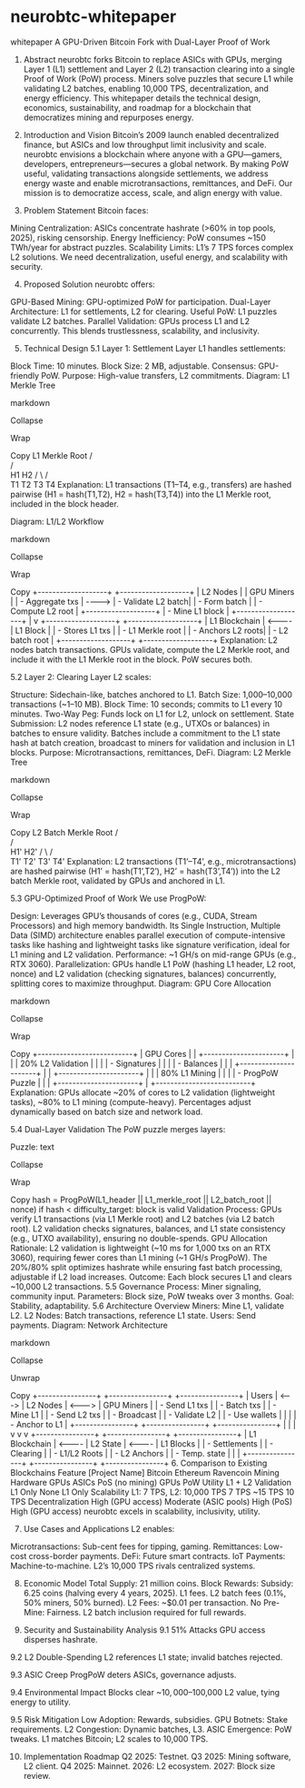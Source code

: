 # neurobtc-whitepaper
whitepaper
A GPU-Driven Bitcoin Fork with Dual-Layer Proof of Work
1. Abstract
neurobtc forks Bitcoin to replace ASICs with GPUs, merging Layer 1 (L1) settlement and Layer 2 (L2) transaction clearing into a single Proof of Work (PoW) process. Miners solve puzzles that secure L1 while validating L2 batches, enabling 10,000 TPS, decentralization, and energy efficiency. This whitepaper details the technical design, economics, sustainability, and roadmap for a blockchain that democratizes mining and repurposes energy.

2. Introduction and Vision
Bitcoin’s 2009 launch enabled decentralized finance, but ASICs and low throughput limit inclusivity and scale. neurobtc envisions a blockchain where anyone with a GPU—gamers, developers, entrepreneurs—secures a global network. By making PoW useful, validating transactions alongside settlements, we address energy waste and enable microtransactions, remittances, and DeFi. Our mission is to democratize access, scale, and align energy with value.

3. Problem Statement
Bitcoin faces:

Mining Centralization: ASICs concentrate hashrate (>60% in top pools, 2025), risking censorship.
Energy Inefficiency: PoW consumes ~150 TWh/year for abstract puzzles.
Scalability Limits: L1’s 7 TPS forces complex L2 solutions.
We need decentralization, useful energy, and scalability with security.

4. Proposed Solution
neurobtc offers:

GPU-Based Mining: GPU-optimized PoW for participation.
Dual-Layer Architecture: L1 for settlements, L2 for clearing.
Useful PoW: L1 puzzles validate L2 batches.
Parallel Validation: GPUs process L1 and L2 concurrently.
This blends trustlessness, scalability, and inclusivity.

5. Technical Design
5.1 Layer 1: Settlement Layer
L1 handles settlements:

Block Time: 10 minutes.
Block Size: 2 MB, adjustable.
Consensus: GPU-friendly PoW.
Purpose: High-value transfers, L2 commitments.
Diagram: L1 Merkle Tree

markdown

Collapse

Wrap

Copy
                L1 Merkle Root
                     /\
                    /  \
                   H1  H2
                  / \  / \
                 T1 T2 T3 T4
Explanation: L1 transactions (T1–T4, e.g., transfers) are hashed pairwise (H1 = hash(T1,T2), H2 = hash(T3,T4)) into the L1 Merkle root, included in the block header.

Diagram: L1/L2 Workflow

markdown

Collapse

Wrap

Copy
+-------------------+       +-------------------+
| L2 Nodes          |       | GPU Miners        |
| - Aggregate txs   | ----> | - Validate L2 batch|
| - Form batch      |       | - Compute L2 root |
+-------------------+       | - Mine L1 block   |
                            +-------------------+
                                   |
                                   v
+-------------------+       +-------------------+
| L1 Blockchain     | <---- | L1 Block          |
| - Stores L1 txs   |       | - L1 Merkle root  |
| - Anchors L2 roots|       | - L2 batch root   |
+-------------------+       +-------------------+
Explanation: L2 nodes batch transactions. GPUs validate, compute the L2 Merkle root, and include it with the L1 Merkle root in the block. PoW secures both.

5.2 Layer 2: Clearing Layer
L2 scales:

Structure: Sidechain-like, batches anchored to L1.
Batch Size: 1,000–10,000 transactions (~1–10 MB).
Block Time: 10 seconds; commits to L1 every 10 minutes.
Two-Way Peg: Funds lock on L1 for L2, unlock on settlement.
State Submission: L2 nodes reference L1 state (e.g., UTXOs or balances) in batches to ensure validity. Batches include a commitment to the L1 state hash at batch creation, broadcast to miners for validation and inclusion in L1 blocks.
Purpose: Microtransactions, remittances, DeFi.
Diagram: L2 Merkle Tree

markdown

Collapse

Wrap

Copy
                L2 Batch Merkle Root
                     /\
                    /  \
                  H1'  H2'
                 / \   / \
               T1' T2' T3' T4'
Explanation: L2 transactions (T1’–T4’, e.g., microtransactions) are hashed pairwise (H1’ = hash(T1’,T2’), H2’ = hash(T3’,T4’)) into the L2 batch Merkle root, validated by GPUs and anchored in L1.

5.3 GPU-Optimized Proof of Work
We use ProgPoW:

Design: Leverages GPU’s thousands of cores (e.g., CUDA, Stream Processors) and high memory bandwidth. Its Single Instruction, Multiple Data (SIMD) architecture enables parallel execution of compute-intensive tasks like hashing and lightweight tasks like signature verification, ideal for L1 mining and L2 validation.
Performance: ~1 GH/s on mid-range GPUs (e.g., RTX 3060).
Parallelization: GPUs handle L1 PoW (hashing L1 header, L2 root, nonce) and L2 validation (checking signatures, balances) concurrently, splitting cores to maximize throughput.
Diagram: GPU Core Allocation

markdown

Collapse

Wrap

Copy
+--------------------------+
| GPU Cores                |
| +----------------------+ |
| | 20% L2 Validation   | |
| | - Signatures        | |
| | - Balances          | |
| +----------------------+ |
| +----------------------+ |
| | 80% L1 Mining       | |
| | - ProgPoW Puzzle    | |
| +----------------------+ |
+--------------------------+
Explanation: GPUs allocate ~20% of cores to L2 validation (lightweight tasks), ~80% to L1 mining (compute-heavy). Percentages adjust dynamically based on batch size and network load.

5.4 Dual-Layer Validation
The PoW puzzle merges layers:

Puzzle:
text

Collapse

Wrap

Copy
hash = ProgPoW(L1_header || L1_merkle_root || L2_batch_root || nonce)
if hash < difficulty_target: block is valid
Validation Process:
GPUs verify L1 transactions (via L1 Merkle root) and L2 batches (via L2 batch root).
L2 validation checks signatures, balances, and L1 state consistency (e.g., UTXO availability), ensuring no double-spends.
GPU Allocation Rationale: L2 validation is lightweight (~10 ms for 1,000 txs on an RTX 3060), requiring fewer cores than L1 mining (~1 GH/s ProgPoW). The 20%/80% split optimizes hashrate while ensuring fast batch processing, adjustable if L2 load increases.
Outcome: Each block secures L1 and clears ~10,000 L2 transactions.
5.5 Governance
Process: Miner signaling, community input.
Parameters: Block size, PoW tweaks over 3 months.
Goal: Stability, adaptability.
5.6 Architecture Overview
Miners: Mine L1, validate L2.
L2 Nodes: Batch transactions, reference L1 state.
Users: Send payments.
Diagram: Network Architecture

markdown

Collapse

Unwrap

Copy
+----------------+       +----------------+       +----------------+
| Users          | <---> | L2 Nodes       | <---> | GPU Miners     |
| - Send L1 txs  |       | - Batch txs    |       | - Mine L1      |
| - Send L2 txs  |       | - Broadcast    |       | - Validate L2  |
| - Use wallets  |       |                |       | - Anchor to L1 |
+----------------+       +----------------+       +----------------+
        |                       |                       |
        v                       v                       v
+----------------+       +----------------+       +----------------+
| L1 Blockchain  | <---- | L2 State       | <---- | L1 Blocks      |
| - Settlements  |       | - Clearing     |       | - L1/L2 Roots  |
| - L2 Anchors   |       | - Temp. state  |       |                |
+----------------+       +----------------+       +----------------+
6. Comparison to Existing Blockchains
Feature	[Project Name]	Bitcoin	Ethereum	Ravencoin
Mining Hardware	GPUs	ASICs	PoS (no mining)	GPUs
PoW Utility	L1 + L2 Validation	L1 Only	None	L1 Only
Scalability	L1: 7 TPS, L2: 10,000 TPS	7 TPS	~15 TPS	10 TPS
Decentralization	High (GPU access)	Moderate (ASIC pools)	High (PoS)	High (GPU access)
neurobtc excels in scalability, inclusivity, utility.

7. Use Cases and Applications
L2 enables:

Microtransactions: Sub-cent fees for tipping, gaming.
Remittances: Low-cost cross-border payments.
DeFi: Future smart contracts.
IoT Payments: Machine-to-machine.
L2’s 10,000 TPS rivals centralized systems.

8. Economic Model
Total Supply: 21 million coins.
Block Rewards:
Subsidy: 6.25 coins (halving every 4 years, 2025).
L1 fees.
L2 batch fees (0.1%, 50% miners, 50% burned).
L2 Fees: ~$0.01 per transaction.
No Pre-Mine: Fairness.
L2 batch inclusion required for full rewards.

9. Security and Sustainability Analysis
9.1 51% Attacks
GPU access disperses hashrate.

9.2 L2 Double-Spending
L2 references L1 state; invalid batches rejected.

9.3 ASIC Creep
ProgPoW deters ASICs, governance adjusts.

9.4 Environmental Impact
Blocks clear ~$10,000–$100,000 L2 value, tying energy to utility.

9.5 Risk Mitigation
Low Adoption: Rewards, subsidies.
GPU Botnets: Stake requirements.
L2 Congestion: Dynamic batches, L3.
ASIC Emergence: PoW tweaks.
L1 matches Bitcoin; L2 scales to 10,000 TPS.

10. Implementation Roadmap
Q2 2025: Testnet.
Q3 2025: Mining software, L2 client.
Q4 2025: Mainnet.
2026: L2 ecosystem.
2027: Block size review.
